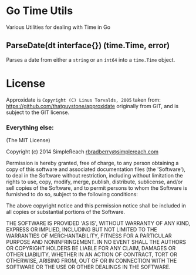 Go Time Utils
==============

Various Utilities for dealing with Time in Go



## ParseDate(dt interface{}) (time.Time, error)

Parses a date from either a `string` or an `int64` into a `time.Time` object.


# License
Approxidate is `Copyright (C) Linus Torvalds, 2005` taken from: https://github.com/thatguystone/approxidate originally from GIT, and is subject to the GIT license.

### Everything else:

(The MIT License)

Copyright (c) 2014 SimpleReach <rbradberry@simplereach.com>

Permission is hereby granted, free of charge, to any person obtaining a copy of this software and associated documentation files (the 'Software'), to deal in the Software without restriction, including without limitation the rights to use, copy, modify, merge, publish, distribute, sublicense, and/or sell copies of the Software, and to permit persons to whom the Software is furnished to do so, subject to the following conditions:

The above copyright notice and this permission notice shall be included in all copies or substantial portions of the Software.

THE SOFTWARE IS PROVIDED 'AS IS', WITHOUT WARRANTY OF ANY KIND, EXPRESS OR IMPLIED, INCLUDING BUT NOT LIMITED TO THE WARRANTIES OF MERCHANTABILITY, FITNESS FOR A PARTICULAR PURPOSE AND NONINFRINGEMENT. IN NO EVENT SHALL THE AUTHORS OR COPYRIGHT HOLDERS BE LIABLE FOR ANY CLAIM, DAMAGES OR OTHER LIABILITY, WHETHER IN AN ACTION OF CONTRACT, TORT OR OTHERWISE, ARISING FROM, OUT OF OR IN CONNECTION WITH THE SOFTWARE OR THE USE OR OTHER DEALINGS IN THE SOFTWARE.
